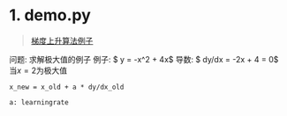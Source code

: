 # 1. demo.py
> [梯度上升算法例子](https://cuijiahua.com/blog/2017/11/ml_6_logistic_1.html)


问题: 求解极大值的例子
例子: $ y = -x^2 + 4x$
导数: $ dy/dx = -2x + 4 = 0$ 当$x = 2$为极大值

```
x_new = x_old + a * dy/dx_old

a: learningrate
```
